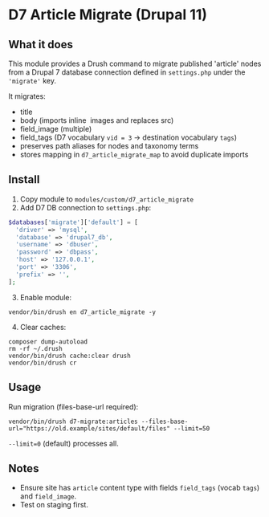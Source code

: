 # D7 Article Migrate (Drupal 11)

## What it does
This module provides a Drush command to migrate published 'article' nodes from a Drupal 7 database connection defined in `settings.php` under the `'migrate'` key.

It migrates:
- title
- body (imports inline <img> images and replaces src)
- field_image (multiple)
- field_tags (D7 vocabulary `vid = 3` -> destination vocabulary `tags`)
- preserves path aliases for nodes and taxonomy terms
- stores mapping in `d7_article_migrate_map` to avoid duplicate imports

## Install
1. Copy module to `modules/custom/d7_article_migrate`
2. Add D7 DB connection to `settings.php`:
```php
$databases['migrate']['default'] = [
  'driver' => 'mysql',
  'database' => 'drupal7_db',
  'username' => 'dbuser',
  'password' => 'dbpass',
  'host' => '127.0.0.1',
  'port' => '3306',
  'prefix' => '',
];
```
3. Enable module:
```
vendor/bin/drush en d7_article_migrate -y
```
4. Clear caches:
```
composer dump-autoload
rm -rf ~/.drush
vendor/bin/drush cache:clear drush
vendor/bin/drush cr
```

## Usage
Run migration (files-base-url required):
```
vendor/bin/drush d7-migrate:articles --files-base-url="https://old.example/sites/default/files" --limit=50
```
`--limit=0` (default) processes all.

## Notes
- Ensure site has `article` content type with fields `field_tags` (vocab `tags`) and `field_image`.
- Test on staging first.
